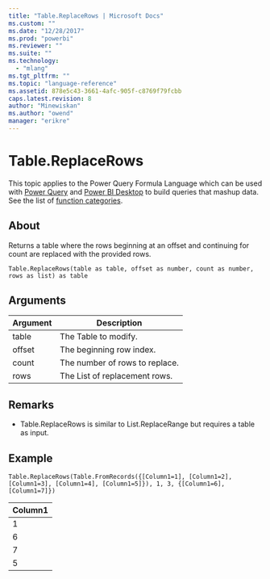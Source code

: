 ```yaml
---
title: "Table.ReplaceRows | Microsoft Docs"
ms.custom: ""
ms.date: "12/28/2017"
ms.prod: "powerbi"
ms.reviewer: ""
ms.suite: ""
ms.technology: 
  - "mlang"
ms.tgt_pltfrm: ""
ms.topic: "language-reference"
ms.assetid: 878e5c43-3661-4afc-905f-c8769f79fcbb
caps.latest.revision: 8
author: "Minewiskan"
ms.author: "owend"
manager: "erikre"
---
```

# Table.ReplaceRows
This topic applies to the Power Query Formula Language which can be used with [Power Query](https://support.office.com/article/Introduction-to-Microsoft-Power-Query-for-Excel-6E92E2F4-2079-4E1F-BAD5-89F6269CD605) and [Power BI Desktop](http://go.microsoft.com/fwlink/p/?LinkId=618607) to build queries that mashup data. See the list of [function categories](https://msdn.microsoft.com/en-us/library/mt211003.aspx).  
  
## About  
Returns a table where the rows beginning at an offset and continuing for count are replaced with the provided rows.  
  
```  
Table.ReplaceRows(table as table, offset as number, count as number, rows as list) as table  
```  
  
## Arguments  
  
|Argument|Description|  
|------------|---------------|  
|table|The Table to modify.|  
|offset|The beginning row index.|  
|count|The number of rows to replace.|  
|rows|The List of replacement rows.|  
  
## <a name="__toc360789522"></a>Remarks  
  
-   Table.ReplaceRows is similar to List.ReplaceRange but requires a table as input.  
  
## Example  
  
```  
Table.ReplaceRows(Table.FromRecords({[Column1=1], [Column1=2], [Column1=3], [Column1=4], [Column1=5]}), 1, 3, {[Column1=6], [Column1=7]})  
```  
  
|Column1|  
|-----------|  
|1|  
|6|  
|7|  
|5|  
  
